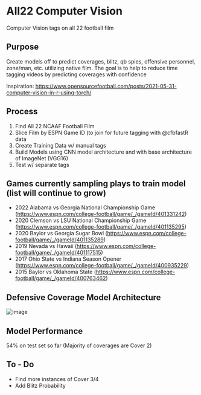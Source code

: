 # All22 Computer Vision
Computer Vision tags on all 22 football film


## Purpose
Create models off to predict coverages, blitz, qb spies, offensive personnel, zone/man, etc. utilizing native film. The goal is to help to reduce time tagging videos by predicting coverages with confidence

Inspiration: https://www.opensourcefootball.com/posts/2021-05-31-computer-vision-in-r-using-torch/


## Process
1. Find All 22 NCAAF Football Film
2. Slice Film by ESPN Game ID (to join for future tagging with @cfbfastR data
3. Create Training Data w/ manual tags
4. Build Models using CNN model architecture and with base architecture of ImageNet (VGG16)
5. Test w/ separate tags

## Games currently sampling plays to train model (list will continue to grow)
- 2022 Alabama vs Georgia National Championship Game (https://www.espn.com/college-football/game/_/gameId/401331242)
- 2020 Clemson vs LSU National Championship Game (https://www.espn.com/college-football/game/_/gameId/401135295)
- 2020 Baylor vs Georgia Sugar Bowl (https://www.espn.com/college-football/game/_/gameId/401135289)
- 2019 Nevada vs Hawaii (https://www.espn.com/college-football/game/_/gameId/401117515)
- 2017 Ohio State vs Indiana Season Opener (https://www.espn.com/college-football/game/_/gameId/400935229)
- 2015 Baylor vs Oklahoma State (https://www.espn.com/college-football/game/_/gameId/400763462)

## Defensive Coverage Model Architecture
![image](https://user-images.githubusercontent.com/20390351/192573695-cc4016f7-d953-4e88-8ce8-e0d2b3245b2c.png)


## Model Performance
54% on test set so far (Majority of coverages are Cover 2)

## To - Do
- Find more instances of Cover 3/4
- Add Blitz Probability



